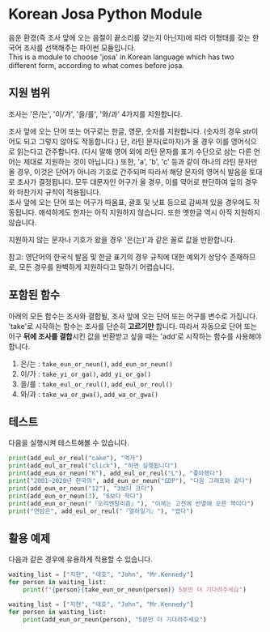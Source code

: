 # Korean Josa Python Module

음운 환경(즉 조사 앞에 오는 음절이 끝소리를 갖는지 아닌지)에 따라 이형태를 갖는 한국어 조사를 선택해주는 파이썬 모듈입니다.  
This is a module to choose 'josa' in Korean language which has two different form, according to what comes before josa.

## 지원 범위

조사는 '은/는', '이/가', '을/를', '와/과' 4가지를 지원합니다.

조사 앞에 오는 단어 또는 어구로는 한글, 영문, 숫자를 지원합니다. (숫자의 경우 str이어도 되고 그렇지 않아도 작동합니다.) 단, 라틴 문자(로마자)가 올 경우 이를 영어식으로 읽는다고 간주합니다. (다시 말해 영어 외에 라틴 문자를 표기 수단으로 삼는 다른 언어는 제대로 지원하는 것이 아닙니다.) 또한, 'a', 'b', 'c' 등과 같이 하나의 라틴 문자만 올 경우, 이것은 단어가 아니라 기호로 간주되며 따라서 해당 문자의 영어식 발음을 토대로 조사가 결정됩니다. 모두 대문자인 어구가 올 경우, 이를 약어로 판단하여 앞의 경우와 마찬가지 규칙이 적용됩니다.  
조사 앞에 오는 단어 또는 어구가 따옴표, 괄호 및 낫표 등으로 감싸져 있을 경우에도 작동됩니다. 애석하게도 한자는 아직 지원하지 않습니다. 또한 옛한글 역시 아직 지원하지 않습니다.

지원하지 않는 문자나 기호가 왔을 경우 '은(는)'과 같은 꼴로 값을 반환합니다.

참고: 영단어의 한국식 발음 및 한글 표기의 경우 규칙에 대한 예외가 상당수 존재하므로, 모든 경우를 완벽하게 지원하다고 말하기 어렵습니다.

## 포함된 함수

아래의 모든 함수는 조사와 결합될, 조사 앞에 오는 단어 또는 어구를 변수로 가집니다.  
'take'로 시작하는 함수는 조사를 단순히 **고르기만** 합니다. 따라서 자동으로 단어 또는 어구 **뒤에 조사를 결합**시킨 값을 반환받고 싶을 때는 'add'로 시작하는 함수를 사용해야 합니다.

1. 은/는 : `take_eun_or_neun()`, `add_eun_or_neun()`
2. 이/가 : `take_yi_or_ga()`, `add_yi_or_ga()`
3. 을/를 : `take_eul_or_reul()`, `add_eul_or_reul()`
4. 와/과 : `take_wa_or_gwa()`, `add_wa_or_gwa()`

## 테스트

다음을 실행시켜 테스트해볼 수 있습니다.

```python
print(add_eul_or_reul("cake"), "먹자")
print(add_eul_or_reul("click"), "하면 실행됩니다")
print(add_eun_or_neun("K"), add_eul_or_reul("L"), "좋아했다")
print("2001~2020년 한국의", add_eun_or_neun("GDP"), "다음 그래프와 같다")
print(add_eun_or_neun("12"), "3보다 크다")
print(add_eun_or_neun(3), "6보다 작다")
print(add_eun_or_neun("『오리엔탈리즘』"), "이제는 고전에 반열에 오른 책이다")
print("연암은", add_eul_or_reul("『열하일기』"), "썼다")
```

## 활용 예제

다음과 같은 경우에 유용하게 적용할 수 있습니다.

```python
waiting_list = ["지현", "태호", "John", "Mr.Kennedy"]
for person in waiting_list:
    print(f"{person}{take_eun_or_neun(person)} 5분만 더 기다려주세요")

waiting_list = ["지현", "태호", "John", "Mr.Kennedy"]
for person in waiting_list:
    print(add_eun_or_neun(person), "5분만 더 기다려주세요")
```
